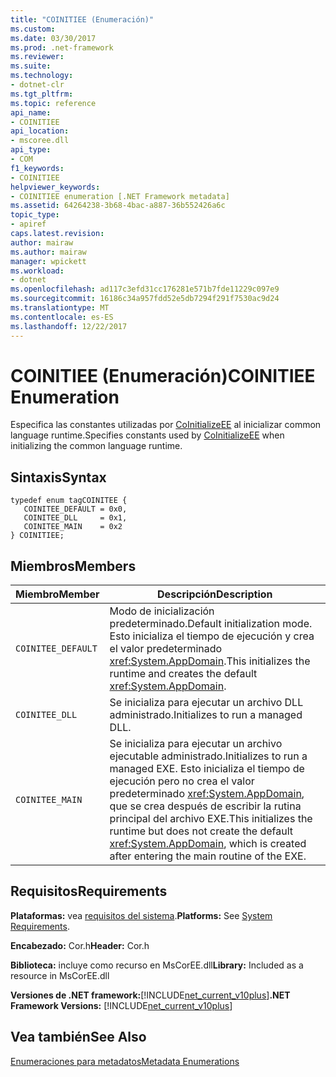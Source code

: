 ```yaml
---
title: "COINITIEE (Enumeración)"
ms.custom: 
ms.date: 03/30/2017
ms.prod: .net-framework
ms.reviewer: 
ms.suite: 
ms.technology:
- dotnet-clr
ms.tgt_pltfrm: 
ms.topic: reference
api_name:
- COINITIEE
api_location:
- mscoree.dll
api_type:
- COM
f1_keywords:
- COINITIEE
helpviewer_keywords:
- COINITIEE enumeration [.NET Framework metadata]
ms.assetid: 64264238-3b68-4bac-a887-36b552426a6c
topic_type:
- apiref
caps.latest.revision: 
author: mairaw
ms.author: mairaw
manager: wpickett
ms.workload:
- dotnet
ms.openlocfilehash: ad117c3efd31cc176281e571b7fde11229c097e9
ms.sourcegitcommit: 16186c34a957fdd52e5db7294f291f7530ac9d24
ms.translationtype: MT
ms.contentlocale: es-ES
ms.lasthandoff: 12/22/2017
---
```

# <a name="coinitiee-enumeration"></a><span data-ttu-id="fed47-102">COINITIEE (Enumeración)</span><span class="sxs-lookup"><span data-stu-id="fed47-102">COINITIEE Enumeration</span></span>
<span data-ttu-id="fed47-103">Especifica las constantes utilizadas por [CoInitializeEE](../../../../docs/framework/unmanaged-api/hosting/coinitializeee-function.md) al inicializar common language runtime.</span><span class="sxs-lookup"><span data-stu-id="fed47-103">Specifies constants used by [CoInitializeEE](../../../../docs/framework/unmanaged-api/hosting/coinitializeee-function.md) when initializing the common language runtime.</span></span>  
  
## <a name="syntax"></a><span data-ttu-id="fed47-104">Sintaxis</span><span class="sxs-lookup"><span data-stu-id="fed47-104">Syntax</span></span>  
  
```  
typedef enum tagCOINITEE {  
   COINITEE_DEFAULT = 0x0,  
   COINITEE_DLL     = 0x1,  
   COINITEE_MAIN    = 0x2  
} COINITIEE;  
```  
  
## <a name="members"></a><span data-ttu-id="fed47-105">Miembros</span><span class="sxs-lookup"><span data-stu-id="fed47-105">Members</span></span>  
  
|<span data-ttu-id="fed47-106">Miembro</span><span class="sxs-lookup"><span data-stu-id="fed47-106">Member</span></span>|<span data-ttu-id="fed47-107">Descripción</span><span class="sxs-lookup"><span data-stu-id="fed47-107">Description</span></span>|  
|------------|-----------------|  
|`COINITEE_DEFAULT`|<span data-ttu-id="fed47-108">Modo de inicialización predeterminado.</span><span class="sxs-lookup"><span data-stu-id="fed47-108">Default initialization mode.</span></span> <span data-ttu-id="fed47-109">Esto inicializa el tiempo de ejecución y crea el valor predeterminado <xref:System.AppDomain>.</span><span class="sxs-lookup"><span data-stu-id="fed47-109">This initializes the runtime and creates the default <xref:System.AppDomain>.</span></span>|  
|`COINITEE_DLL`|<span data-ttu-id="fed47-110">Se inicializa para ejecutar un archivo DLL administrado.</span><span class="sxs-lookup"><span data-stu-id="fed47-110">Initializes to run a managed DLL.</span></span>|  
|`COINITEE_MAIN`|<span data-ttu-id="fed47-111">Se inicializa para ejecutar un archivo ejecutable administrado.</span><span class="sxs-lookup"><span data-stu-id="fed47-111">Initializes to run a managed EXE.</span></span> <span data-ttu-id="fed47-112">Esto inicializa el tiempo de ejecución pero no crea el valor predeterminado <xref:System.AppDomain>, que se crea después de escribir la rutina principal del archivo EXE.</span><span class="sxs-lookup"><span data-stu-id="fed47-112">This initializes the runtime but does not create the default <xref:System.AppDomain>, which is created after entering the main routine of the EXE.</span></span>|  
  
## <a name="requirements"></a><span data-ttu-id="fed47-113">Requisitos</span><span class="sxs-lookup"><span data-stu-id="fed47-113">Requirements</span></span>  
 <span data-ttu-id="fed47-114">**Plataformas:** vea [requisitos del sistema](../../../../docs/framework/get-started/system-requirements.md).</span><span class="sxs-lookup"><span data-stu-id="fed47-114">**Platforms:** See [System Requirements](../../../../docs/framework/get-started/system-requirements.md).</span></span>  
  
 <span data-ttu-id="fed47-115">**Encabezado:** Cor.h</span><span class="sxs-lookup"><span data-stu-id="fed47-115">**Header:** Cor.h</span></span>  
  
 <span data-ttu-id="fed47-116">**Biblioteca:** incluye como recurso en MsCorEE.dll</span><span class="sxs-lookup"><span data-stu-id="fed47-116">**Library:** Included as a resource in MsCorEE.dll</span></span>  
  
 <span data-ttu-id="fed47-117">**Versiones de .NET framework:**[!INCLUDE[net_current_v10plus](../../../../includes/net-current-v10plus-md.md)]</span><span class="sxs-lookup"><span data-stu-id="fed47-117">**.NET Framework Versions:** [!INCLUDE[net_current_v10plus](../../../../includes/net-current-v10plus-md.md)]</span></span>  
  
## <a name="see-also"></a><span data-ttu-id="fed47-118">Vea también</span><span class="sxs-lookup"><span data-stu-id="fed47-118">See Also</span></span>  
 [<span data-ttu-id="fed47-119">Enumeraciones para metadatos</span><span class="sxs-lookup"><span data-stu-id="fed47-119">Metadata Enumerations</span></span>](../../../../docs/framework/unmanaged-api/metadata/metadata-enumerations.md)
